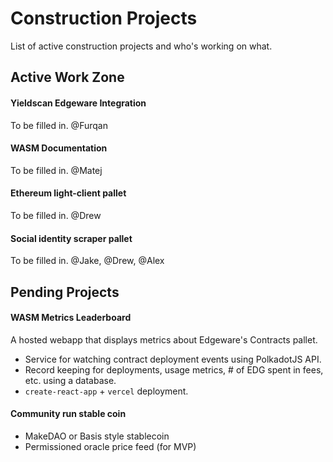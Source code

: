 # Construction Projects
List of active construction projects and who's working on what.

## Active Work Zone
#### Yieldscan Edgeware Integration
To be filled in.
@Furqan

#### WASM Documentation
To be filled in.
@Matej

#### Ethereum light-client pallet
To be filled in.
@Drew

#### Social identity scraper pallet
To be filled in.
@Jake, @Drew, @Alex

## Pending Projects
#### WASM Metrics Leaderboard
A hosted webapp that displays metrics about Edgeware's Contracts pallet.
- Service for watching contract deployment events using PolkadotJS API.
- Record keeping for deployments, usage metrics, # of EDG spent in fees, etc. using a database.
- `create-react-app` + `vercel` deployment.

#### Community run stable coin
- MakeDAO or Basis style stablecoin
- Permissioned oracle price feed (for MVP)
